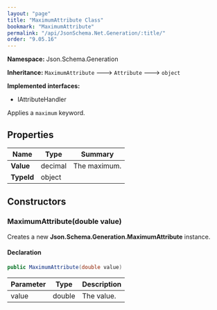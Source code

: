 ```yaml
---
layout: "page"
title: "MaximumAttribute Class"
bookmark: "MaximumAttribute"
permalink: "/api/JsonSchema.Net.Generation/:title/"
order: "9.05.16"
---
```

**Namespace:** Json.Schema.Generation

**Inheritance:**
`MaximumAttribute`
 🡒 
`Attribute`
 🡒 
`object`

**Implemented interfaces:**

- IAttributeHandler

Applies a `maximum` keyword.

## Properties

| Name | Type | Summary |
|---|---|---|
| **Value** | decimal | The maximum. |
| **TypeId** | object |  |
## Constructors

### MaximumAttribute(double value)

Creates a new **Json.Schema.Generation.MaximumAttribute** instance.

#### Declaration

```c#
public MaximumAttribute(double value)
```
| Parameter | Type | Description |
|---|---|---|
| value | double | The value. |

